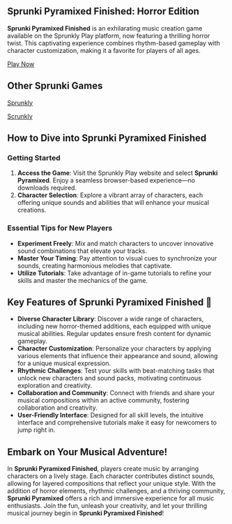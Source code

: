 ## Sprunki Pyramixed Finished: Horror Edition

**Sprunki Pyramixed Finished** is an exhilarating music creation game available on the Sprunkly Play platform, now featuring a thrilling horror twist. This captivating experience combines rhythm-based gameplay with character customization, making it a favorite for players of all ages.

[Play Now](https://sprunkipyraminx.org/game/sprunki-pyramixed-finished)



## Other Sprunki Games

[Sprunkly](https://sprunkly.org/)



[Scrunkly](https://scrunkly.cc)

## How to Dive into Sprunki Pyramixed Finished

### Getting Started

1. **Access the Game**: Visit the Sprunkly Play website and select **Sprunki Pyramixed**. Enjoy a seamless browser-based experience—no downloads required.
2. **Character Selection**: Explore a vibrant array of characters, each offering unique sounds and abilities that will enhance your musical creations.

### Essential Tips for New Players

- **Experiment Freely**: Mix and match characters to uncover innovative sound combinations that elevate your tracks.
- **Master Your Timing**: Pay attention to visual cues to synchronize your sounds, creating harmonious melodies that captivate.
- **Utilize Tutorials**: Take advantage of in-game tutorials to refine your skills and master the mechanics of the game.

## Key Features of Sprunki Pyramixed Finished 🌟

- **Diverse Character Library**: Discover a wide range of characters, including new horror-themed additions, each equipped with unique musical abilities. Regular updates ensure fresh content for dynamic gameplay.
- **Character Customization**: Personalize your characters by applying various elements that influence their appearance and sound, allowing for a unique musical expression.
- **Rhythmic Challenges**: Test your skills with beat-matching tasks that unlock new characters and sound packs, motivating continuous exploration and creativity.
- **Collaboration and Community**: Connect with friends and share your musical compositions within an active community, fostering collaboration and creativity.
- **User-Friendly Interface**: Designed for all skill levels, the intuitive interface and comprehensive tutorials make it easy for newcomers to jump right in.

## Embark on Your Musical Adventure!

In **Sprunki Pyramixed Finished**, players create music by arranging characters on a lively stage. Each character contributes distinct sounds, allowing for layered compositions that reflect your unique style. With the addition of horror elements, rhythmic challenges, and a thriving community, **Sprunki Pyramixed** offers a rich and immersive experience for all music enthusiasts. Join the fun, unleash your creativity, and let your thrilling musical journey begin in **Sprunki Pyramixed Finished**!